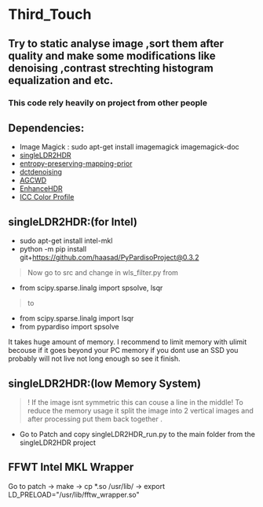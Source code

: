 # Third_Touch

## Try to static analyse image ,sort them after quality and make some modifications like denoising ,contrast strechting histogram equalization and etc.

### This code rely heavily on project from other people 
## Dependencies:

* Image Magick : sudo apt-get install imagemagick imagemagick-doc 
* [singleLDR2HDR](https://github.com/ray075hl/singleLDR2HDR)
* [entropy-preserving-mapping-prior](https://github.com/bigmms/entropy-preserving-mapping-prior)
* [dctdenoising](https://github.com/gfacciol/DCTdenoising)
* [AGCWD](https://github.com/qyou/AGCWD)
* [EnhanceHDR](https://github.com/tuvovan/EnhanceHDR)
* [ICC Color Profile](https://www.color.org/index.xalter)

 
## singleLDR2HDR:(for Intel)
* sudo apt-get install intel-mkl
* python -m pip install git+https://github.com/haasad/PyPardisoProject@0.3.2
> Now go to src and change in wls_filter.py from
* from scipy.sparse.linalg import spsolve, lsqr
> to 
* from scipy.sparse.linalg import lsqr
* from pypardiso import spsolve

It takes huge amount of memory. I recommend to limit memory with ulimit becouse if it goes beyond your PC memory if you dont use an SSD you probably will
not live not long enough so see it finish.

## singleLDR2HDR:(low Memory System)
> ! If the image isnt symmetric this can couse a line in the middle! To reduce the memory usage it split the image into 2 vertical images and after processing put them back together .
* Go to Patch and copy singleLDR2HDR_run.py to the main folder from the singleLDR2HDR project

## FFWT Intel MKL Wrapper
Go to patch -> make -> cp *.so /usr/lib/ -> export LD_PRELOAD="/usr/lib/fftw_wrapper.so"
